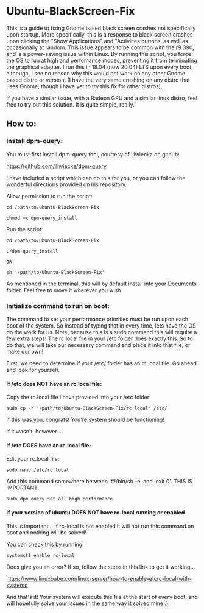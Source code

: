 # Ubuntu-BlackScreen-Fix

This is a guide to fixing Gnome based black screen crashes not specifically upon startup. More specifically, this is a response to black screen crashes upon clicking the "Show Applications" and "Activiites buttons, as well as occasionally at random. This issue appears to be common with the r9 390, and is a power-saving issue within Linux. By running this script, you force the OS to run at high and perfomance modes, preventing it from terminating the graphical adapter. I run this in 18.04 (now 20.04) LTS upon every boot, although, i see no reason why this would not work on any other Gnome based distro or version. (I have the very same crashing on any distro that uses Gnome, though i have yet to try this fix for other distros).

If you have a similar issue, with a Radeon GPU and a similar linux distro, feel free to try out this solution. It is quite simple, really.

## How to: 

### Install dpm-query: 

You must first install dpm-query tool, courtesy of illwieckz on github: 

https://github.com/illwieckz/dpm-query

I have included a script which can do this for you, or you can follow the wonderful directions provided on his repository.

Allow permission to run the script: 
```
cd /path/to/Ubuntu-BlackScreen-Fix

chmod +x dpm-query_install
```

Run the script:
```
cd /path/to/Ubuntu-BlackScreen-Fix

./dpm-query_install

OR

sh '/path/to/Ubuntu-BlackScreen-Fix'
```

As mentioned in the terminal, this will by default install  into your Documents folder. Feel free to move it wherever you wish.

### Initialize command to run on boot: 

The command to set your performance priorities must be run upon each boot of the system. So instead of typing that in every time, lets have the OS do the work for us. Note, because this is a sudo command this will require a few extra steps! The rc.local file in your /etc folder does exactly this. So to do that, we will take our necessary command and place it into that file, or make our own!

First, we need to determine if your /etc/ folder has an rc.local file. Go ahead and look for yourself.

#### If /etc does NOT have an rc.local file: 

Copy the rc.local file i have provided into your /etc folder:
```
sudo cp -r '/path/to/Ubuntu-BlackScreen-Fix/rc.local' /etc/
```

If this was you, congrats! You're system should be functioning!

If it wasn't, however...

#### If /etc DOES have an rc.local file: 

Edit your rc.local file:
```
sudo nano /etc/rc.local
```

Add this command somewhere between '#!/bin/sh -e' and 'exit 0'. THIS IS IMPORTANT.
```
sudo dpm-query set all high performance
```
#### If your version of ubuntu DOES NOT have rc-local running or enabled
This is important... If rc-local is not enabled it will not run this command on boot and nothing will be solved!

You can check this by running:
```
systemctl enable rc-local
```
Does give you an error? If so, follow the steps in this link to get it working...

https://www.linuxbabe.com/linux-server/how-to-enable-etcrc-local-with-systemd

And that's it! Your system will execute this file at the start of every boot, and will hopefully solve your issues in the same way it solved mine :)



